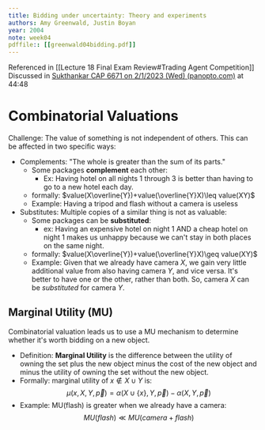 ```yaml
---
title: Bidding under uncertainty: Theory and experiments
authors: Amy Greenwald, Justin Boyan
year: 2004
note: week04
pdffile:: [[greenwald04bidding.pdf]]
---
```


Referenced in [[Lecture 18 Final Exam Review#Trading Agent Competition]]
Discussed in [Sukthankar CAP 6671 on 2/1/2023 (Wed) (panopto.com)](https://ucf.hosted.panopto.com/Panopto/Pages/Viewer.aspx?id=98c32ed3-2ba8-4378-be4d-af8100e249eb) at 44:48

# Combinatorial Valuations
Challenge: The value of something is not independent of others. This can be affected in two specific ways:

- Complements: "The whole is greater than the sum of its parts." 
	- Some packages **complement** each other:
		- Ex: Having hotel on all nights 1 through 3 is better than having to go to a new hotel each day.
	- formally: $value(X\overline{Y})+value(\overline{Y}X)\leq value(XY)$
	- Example: Having a tripod and flash without a camera is useless
- Substitutes: Multiple copies of a similar thing is not as valuable:
	- Some packages can be **substituted**:
		- ex: Having an expensive hotel on night 1 AND a cheap hotel on night 1 makes us unhappy because we can't stay in both places on the same night.
	- formally: $value(X\overline{Y})+value(\overline{Y}X)\geq value(XY)$
	- Example: Given that we already have camera $X$, we gain very little additional value from also having camera $Y$, and vice versa. It's better to have one or the other, rather than both. So, camera $X$ can be *substituted* for camera $Y$.

## Marginal Utility (MU)
Combinatorial valuation leads us to use a MU mechanism to determine whether it's worth bidding on a new object.
- Definition: **Marginal Utility** is the difference between the utility of owning the set plus the new object minus the cost of the new object and minus the utility of owning the set without the new object.
- Formally: marginal utility of $x\notin X\cup Y$ is: $$\mu(x,X,Y,\vec{p})=\alpha (X\cup \{x\},Y,\vec{p})-\alpha(X,Y,\vec{p})$$
- Example: MU(flash) is greater when we already have a camera: $$MU(flash) \ll MU(camera+flash)$$






